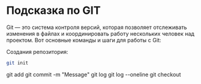# Подсказка по GIT
Git — это система контроля версий, которая позволяет отслеживать изменения в файлах и координировать работу нескольких человек над проектом. Вот основные команды и шаги для работы с Git:

Создания репозитория:
```sh
git init
```

git add
git commit -m "Message"
git log
git log --oneline
git checkout